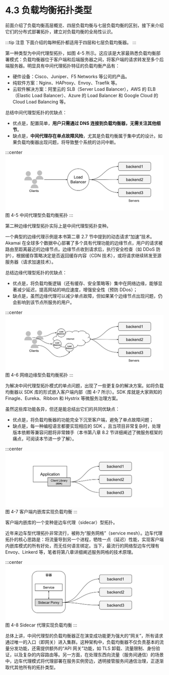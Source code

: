 # 4.3 负载均衡拓扑类型

前面介绍了负载均衡高层概览、四层负载均衡与七层负载均衡的区别，接下来介绍它们的分布式部署拓扑，建立对负载均衡的全局性认识。

:::tip 注意
下面介绍的每种拓扑都适用于四层和七层负载均衡器。
:::

第一种类型为中间代理型拓扑，如图 4-5 所示。这应该是大家最熟悉负载均衡部署模式：负载均衡器位于客户端和后端服务器之间，将客户端的请求转发至多个后端服务器。明显具有中间代理拓扑特征的负载均衡产品有：

- 硬件设备：Cisco、Juniper、F5 Networks 等公司的产品。
- 纯软件方案：Nginx、HAProxy、Envoy、Traefik 等。
- 云软件解决方案：阿里云的 SLB（Server Load Balancer），AWS 的 ELB（Elastic Load Balancer）、Azure 的 Load Balancer 和 Google Cloud 的 Cloud Load Balancing 等。


总结中间代理型拓扑的优缺点：
 - 优点是，配置简单，**用户只需通过 DNS 连接到负载均衡器，无需关注其他细节**。
 - 缺点是，**中间代理存在单点故障风险**，尤其是负载均衡属于集中式的设计。如果负载均衡器出现问题，将导致整个系统的访问中断。

:::center
  ![](../assets/balancer.svg)<br/>
 图 4-5 中间代理型负载均衡拓扑
:::

第二种边缘代理型拓扑实际上是中间代理型拓扑变种。

一个典型的边缘代理示例是本书第二章 2.7 节中提到的动态请求“加速”技术。Akamai 在全球多个数据中心部署了多个具有代理功能的边缘节点，用户的请求被路由至距离最近的边缘节点。边缘节点收到请求后，执行安全检查（如 DDoS 防护），根据缓存策略决定是否返回缓存内容（CDN 技术），或将请求继续转发至源服务器（请求加速技术）。

总结边缘代理型拓扑的优缺点：
 - 优点是，将负载均衡逻辑（还有缓存、安全策略等）集中在网络边缘，能够显著减少延迟，提高网站的响应速度，增强安全性（预防 DDos）；
 - 缺点是，虽然边缘代理可以减少单点故障，但如果某个边缘节点出现问题，仍会影响到该节点所服务的用户。

:::center
  ![](../assets/balancer-edge-proxy.svg)<br/>
 图 4-6 网络边缘型负载均衡拓扑
:::

为解决中间代理型拓扑模式的单点问题，出现了一些更复杂的解决方案。如将负载均衡器以 SDK 库的形式嵌入客户端内部（图 4-7 所示）。SDK 库就是大家熟知的 Finagle、Eureka、Ribbon 和 Hystrix 等微服务治理方案。

虽然这些库功能各异，但还是能总结出它们的共同优缺点：
- 优点是，将负载均衡器的功能完全下沉至客户端，避免了单点故障问题；
- 缺点是，每一种编程语言都要实现相应的 SDK 。且当项目非常复杂时，处理版本依赖等兼容问题将非常棘手（本书第八章 8.2 节详细阐述了微服务框架的痛点，可阅读本节进一步了解）。

:::center
  ![](../assets/balancer-sdk.svg)<br/>
 图 4-7 客户端内嵌库实现负载均衡
:::

客户端内嵌库的一个变种是边车代理（sidecar）型拓扑。

近年来边车型代理拓扑非常流行，被称为“服务网格”（service mesh）。边车代理拓扑的核心思路是：将流量导到另一个进程，牺牲一点（延迟）性能，实现客户端内嵌库模式的所有好处，而无任何语言绑定。当下，最流行的网络型边车代理有 Envoy、Linkerd 等，笔者将第八章详细阐述服务网格的技术原理。

:::center
  ![](../assets/balancer-sidecar.svg)<br/>
 图 4-8 Sidecar 代理实现负载均衡
:::

总体上讲，中间代理型的负载均衡器正在演变成功能更为强大的“网关”，所有请求通过唯一的入口（即网关）进入集群。这种架构中，负载均衡器不仅负责基本的流量分发功能，还需提供额外的“API 网关”功能，如 TLS 卸载、流量限制、身份验证，以及复杂的内容路由等。另一方面，在处理东西向流量（服务间通信）的场景中，边车代理模式将代理部署在服务实例旁边，透明接管服务间通信治理，正逐渐取代其他所有的拓扑类型。